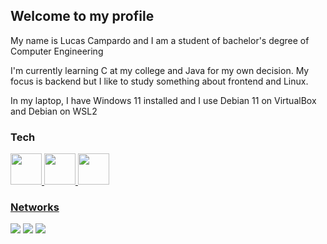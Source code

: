 ## Welcome to my profile

My name is Lucas Campardo and I am a student of bachelor's degree of Computer Engineering

I'm currently learning C at my college and Java for my own decision. My focus is backend but I like to study something about frontend and Linux.

In my laptop, I have Windows 11 installed and I use Debian 11 on VirtualBox and Debian on WSL2

  
  <!-- TECNOLOGIAS QUE TENHO DOMÍNIO -->
### Tech
<div display="inline_block">
 <a href="#" target="_blank"><img src="https://cdn.jsdelivr.net/gh/devicons/devicon/icons/c/c-original.svg" height="50px"/>
 <!--<a href="#" target="_blank"><img src="https://cdn.jsdelivr.net/gh/devicons/devicon/icons/cplusplus/cplusplus-original.svg" height="50px"/>   -->
 <a href="#" target="_blank"><img src="https://cdn.jsdelivr.net/gh/devicons/devicon/icons/java/java-original.svg" height="50px"/>
 <a href="#" target="_blank"><img src="https://cdn.jsdelivr.net/gh/devicons/devicon/icons/git/git-plain.svg" height="50px"/>
</div>
   
<!-- INFORMAÇÕES ADICIONAIS -->
### Networks
  <a href="https://www.linkedin.com/in/lucascampardo/" target="_blank"><img src="https://img.shields.io/badge/-LinkedIn-%230077B5?style=for-the-badge&logo=linkedin&logoColor=white" target="_blank"></a>
  <a href="mailto:lucascampardo@outlook.com" target="_blank"><img src="https://img.shields.io/badge/Microsoft_Outlook-0078D4?style=for-the-badge&logo=microsoft-outlook&logoColor=white" target="_blank"></a>
  <a href="https://www.twitter.com/proglucas_" target="_blank"><img src="https://img.shields.io/badge/Twitter-1DA1F2?style=for-the-badge&logo=twitter&logoColor=white"></a>
